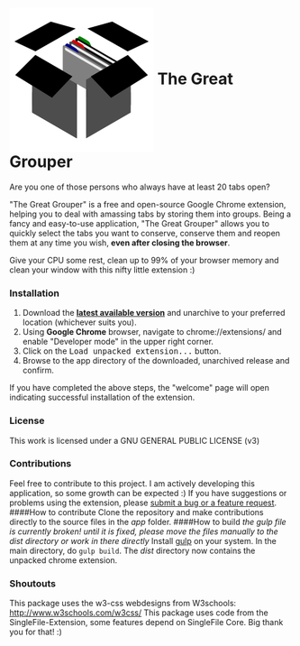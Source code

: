 # <img src="/app/images/icon256.png" align="absmiddle"> The Great Grouper

Are you one of those persons who  always have at least 20 tabs open? 

"The Great Grouper" is a free and open-source Google Chrome extension, helping you to deal with amassing tabs by storing them into groups. Being a fancy and easy-to-use application, "The Great Grouper" allows you to quickly select the tabs you want to conserve, conserve them and reopen them at any time you wish, **even after closing the browser**.

Give your CPU some rest, clean up to 99% of your browser memory and clean your window with this nifty little extension :)

### Installation

1. Download the **[latest available version](https://github.com/derAnfaenger/thegreatgrouper/releases)** and unarchive to your preferred location (whichever suits you).
2. Using **Google Chrome** browser, navigate to chrome://extensions/ and enable "Developer mode" in the upper right corner.
3. Click on the <kbd>Load unpacked extension...</kbd> button.
4. Browse to the app directory of the downloaded, unarchived release and confirm.

If you have completed the above steps, the "welcome" page will open indicating successful installation of the extension.

### License

This work is licensed under a GNU GENERAL PUBLIC LICENSE (v3)

### Contributions
Feel free to contribute to this project. I am actively developing this application, so some growth can be expected :)
If you have suggestions or problems using the extension, please [submit a bug or a feature request](https://github.com/derAnfaenger/thegreatgrouper/issues/). 
####How to contribute
Clone the repository and make contributions directly to the source files in the *app* folder.
####How to build
*the gulp file is currently broken! until it is fixed, please move the files manually to the dist directory or work in there directly*
Install [gulp](http://gulpjs.com/) on your system.
In the main directory, do `gulp build`.
The *dist* directory now contains the unpacked chrome extension.

### Shoutouts
This package uses the w3-css webdesigns from W3schools: 
http://www.w3schools.com/w3css/
This package uses code from the SingleFile-Extension, some features depend on SingleFile Core. Big thank you for that! :)
